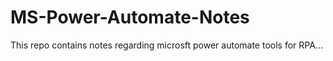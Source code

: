 # MS-Power-Automate-Notes
This repo contains notes regarding microsft power automate tools for RPA...
